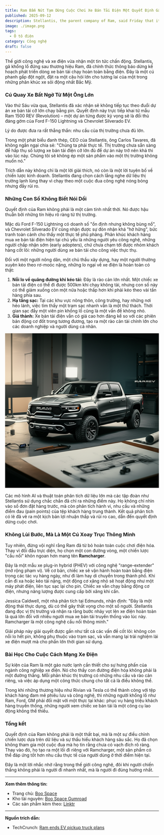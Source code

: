```yaml
---
title: Ram Bấm Nút Tạm Dừng Cuộc Chơi Xe Bán Tải Điện Một Quyết Định Gây Sốc
published: 2025-09-12
description: Stellantis, the parent company of Ram, said Friday that it will no longer develop a battery-electric full-size pickup. The company cited low demand for full-size battery-electric trucks as the primary reason.
image: ./image.png
tags:
  - Ô tô điện
category: Công nghệ
draft: false
---
```


Thế giới công nghệ và xe điện vừa nhận một tin tức chấn động. Stellantis, gã khổng lồ đứng sau thương hiệu Ram, đã chính thức thông báo dừng kế hoạch phát triển dòng xe bán tải chạy hoàn toàn bằng điện. Đây là một cú phanh gấp đột ngột, đặt ra một câu hỏi lớn cho tương lai của một trong những phân khúc xe sôi động nhất Bắc Mỹ.

### Cú Quay Xe Bất Ngờ Từ Một Ông Lớn

Vào thứ Sáu vừa qua, Stellantis đã xác nhận sẽ không tiếp tục theo đuổi dự án xe bán tải cỡ lớn chạy bằng pin. Quyết định này trực tiếp khai tử mẫu Ram 1500 REV (Revolution) – một dự án từng được kỳ vọng sẽ là đối thủ đáng gờm của Ford F-150 Lightning và Chevrolet Silverado EV.

Lý do được đưa ra rất thẳng thắn: nhu cầu của thị trường chưa đủ lớn.

Trong một phát biểu đanh thép, CEO của Stellantis, ông Carlos Tavares, đã không ngần ngại chia sẻ: "Chúng ta phải thực tế. Thị trường chưa sẵn sàng để hấp thụ số lượng xe bán tải điện cỡ lớn đủ để dự án này trở nên khả thi vào lúc này. Chúng tôi sẽ không ép một sản phẩm vào một thị trường không muốn nó."

Trích dẫn này không chỉ là một lời giải thích, nó còn là một lời tuyên bố về chiến lược kinh doanh. Stellantis đang chọn cách lắng nghe dữ liệu thị trường lạnh lùng thay vì chạy theo một cuộc đua công nghệ nóng bỏng nhưng đầy rủi ro.

### Những Con Số Không Biết Nói Dối

Quyết định của Ram không phải là một cảm tính nhất thời. Nó được hậu thuẫn bởi những tín hiệu rõ ràng từ thị trường.

Mặc dù Ford F-150 Lightning có doanh số "ổn định nhưng không bùng nổ", và Chevrolet Silverado EV cũng nhận được sự đón nhận khá "hờ hững", bức tranh toàn cảnh cho thấy một thực tế phũ phàng. Phân khúc khách hàng mua xe bán tải điện hiện tại chủ yếu là những người yêu công nghệ, những người chấp nhận sớm (early adopters), chứ chưa chạm tới được nhóm khách hàng cốt lõi: những người dùng xe bán tải cho công việc thực thụ.

Đối với một người nông dân, một chủ thầu xây dựng, hay một người thường xuyên kéo theo rơ-moóc nặng, những lo ngại về xe điện là hoàn toàn có thật:

1.  **Nỗi lo về quãng đường khi kéo tải:** Đây là rào cản lớn nhất. Một chiếc xe bán tải điện có thể đi được 500km khi chạy không tải, nhưng con số này có thể giảm xuống còn một nửa hoặc thấp hơn khi phải kéo theo vài tấn hàng phía sau.
2.  **Hạ tầng sạc:** Tại các khu vực nông thôn, công trường, hay những nơi hẻo lánh, việc tìm thấy một trạm sạc nhanh vẫn là một thử thách. Thời gian sạc đầy một viên pin khổng lồ cũng là một vấn đề không nhỏ.
3.  **Giá thành:** Xe bán tải điện vẫn có giá cao hơn đáng kể so với các phiên bản động cơ đốt trong tương đương, tạo ra một rào cản tài chính lớn cho các doanh nghiệp và người dùng cá nhân.


![Nỗi lo về quãng đường khi kéo tải nặng là rào cản lớn nhất](./image1.png)


Các mô hình AI và thuật toán phân tích dữ liệu lớn mà các tập đoàn như Stellantis sử dụng chắc chắn đã chỉ ra những điểm này. Họ không chỉ nhìn vào số đơn đặt hàng trước, mà còn phân tích hành vi, nhu cầu và những điểm đau (pain points) của tệp khách hàng trung thành. Kết quả phân tích có lẽ đã vẽ ra một kịch bản lợi nhuận thấp và rủi ro cao, dẫn đến quyết định dừng cuộc chơi.

### Không Lùi Bước, Mà Là Một Cú Xoay Trục Thông Minh

Tuy nhiên, đừng vội nghĩ rằng Ram đã từ bỏ hoàn toàn cuộc chơi điện hóa. Thay vì đối đầu trực diện, họ chọn một con đường vòng, một chiến lược "cầu nối" khôn ngoan hơn mang tên **Ramcharger**.

Đây là một mẫu xe plug-in hybrid (PHEV) với công nghệ "range-extender" (mở rộng phạm vi). Về cơ bản, chiếc xe sẽ vận hành hoàn toàn bằng điện trong các tác vụ hàng ngày, như đi làm hay di chuyển trong thành phố. Khi cần đi xa hoặc kéo tải nặng, một động cơ xăng nhỏ sẽ hoạt động như một máy phát điện, liên tục sạc lại cho pin. Chiếc xe vẫn chạy bằng động cơ điện, nhưng năng lượng được cung cấp bởi xăng khi cần.

Jessica Caldwell, một nhà phân tích tại Edmunds, nhận định: "Đây là một động thái thực dụng, dù có thể gây thất vọng cho một số người. Stellantis đang đọc vị thị trường và nhận ra rằng bước nhảy vọt lên xe điện hoàn toàn là quá lớn đối với nhiều người mua xe bán tải truyền thống vào lúc này. Ramcharger là một công nghệ cầu nối thông minh."

Giải pháp này giải quyết được gần như tất cả các vấn đề cốt lõi: không còn nỗi lo hết pin, không phụ thuộc vào trạm sạc, và vẫn mang lại trải nghiệm lái xe điện mượt mà cho phần lớn thời gian sử dụng.

### Bài Học Cho Cuộc Cách Mạng Xe Điện

Sự kiện của Ram là một gáo nước lạnh cần thiết cho sự hưng phấn của ngành công nghiệp xe điện. Nó cho thấy con đường điện hóa không phải là một đường thẳng. Mỗi phân khúc thị trường có những nhu cầu và rào cản riêng, và việc áp dụng một công thức chung cho tất cả là điều không thể.

Trong khi những thương hiệu như Rivian và Tesla có thể thành công với tệp khách hàng đam mê phiêu lưu và công nghệ, thì những người khổng lồ như Ram, Ford, GM phải đối mặt với một thực tại khác: phục vụ hàng triệu khách hàng truyền thống, những người xem chiếc xe bán tải là một công cụ lao động không thể thiếu.

### Tổng kết

Quyết định của Ram không phải là một thất bại, mà là một sự điều chỉnh chiến lược dựa trên dữ liệu và sự thấu hiểu khách hàng sâu sắc. Họ đã chọn không tham gia một cuộc đua mà họ tin rằng chưa có vạch đích rõ ràng. Thay vào đó, họ tạo ra một lối đi riêng với Ramcharger, một sản phẩm có thể đáp ứng tốt hơn nhu cầu thực tế của người dùng ở thời điểm hiện tại.

Đây là một lời nhắc nhở rằng trong thế giới công nghệ, đôi khi người chiến thắng không phải là người đi nhanh nhất, mà là người đi đúng hướng nhất.

---

**Xem thêm thông tin:**

- Trang chủ: [Boo Space](https://boospace.tech)
- Kho tài nguyên: [Boo Space Gumroad](https://boospace.gumroad.com)
- Các sản phẩm kèm theo: [Linktr](https://linktr.ee/boospace)

---

**Nguồn trích dẫn:**

- TechCrunch: [Ram ends EV pickup truck plans](https://techcrunch.com/2025/09/12/ram-ends-ev-pickup-truck-plans/)